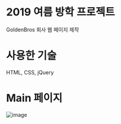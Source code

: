 # 2019 여름 방학 프로젝트
 GoldenBros 회사 웹 페이지 제작
 
 
 # 사용한 기술
 HTML, CSS, jQuery



# Main 페이지
![image](https://user-images.githubusercontent.com/51731217/87512255-a3552a00-c6b1-11ea-9a08-2c1afeceb681.png)
